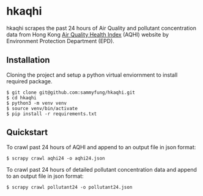 hkaqhi
======

hkaqhi scrapes the past 24 hours of Air Quality and pollutant concentration data from Hong Kong [Air Quality Health Index](https://www.aqhi.gov.hk/en.html) (AQHI) website by Environment Protection Department (EPD).

Installation
------------

Cloning the project and setup a python virtual enviornment to install required package.
```
$ git clone git@github.com:sammyfung/hkaqhi.git
$ cd hkaqhi
$ python3 -m venv venv
$ source venv/bin/activate  
$ pip install -r requirements.txt   
```
Quickstart
--------

To crawl past 24 hours of AQHI and append to an output file in json format:
```
$ scrapy crawl aqhi24 -o aqhi24.json  
```

To crawl past 24 hours of detailed pollutant concentration data and append to an output file in json format:  
```
$ scrapy crawl pollutant24 -o pollutant24.json
```
